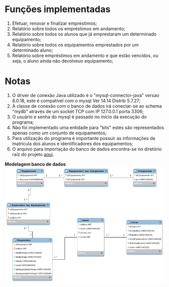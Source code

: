 # Funções implementadas
1. Efetuar, renovar e finalizar emprestimos;
2. Relatório sobre todos os empréstimos em andamento;
3. Relatório sobre todos os alunos que já emprestaram um determinado equipamento;
4. Relatório sobre todos os equipamentos emprestados por um determinado aluno; 
5. Relatório sobre empréstimos em andamento e que estão vencidos, ou seja, o aluno ainda não devolveuo equipamento;

# Notas
1. O driver de conexão Java utilizado é o "mysql-connector-java" versao 8.0.18, este é compatível com o mysql Ver 14.14 Distrib 5.7.27;
2. A classe de conexão com o banco de dados irá conectar-se ao schema "mydb" através de um socket TCP com IP 127.0.0.1 porta 3306;
3. O usuário e senha do mysql é passado no início da execução do programa;
4. Não foi implementado uma entidade para "kits" estes são representados apenas como um conjunto de equipamentos;
5. Para utilização do programa é importante possuir as informações de matrícula dos alunos e identificadores dos equipamentos;
6. O arquivo para importação do banco de dados encontra-se no diretório raiz do projeto [aqui](https://github.com/GuilhermeRoque/MysqlJava/blob/master/bcd.sql).

**Modelagem banco de dados**
![diagrama](https://github.com/GuilhermeRoque/MysqlJava/blob/master/bcd_diagram.png)
